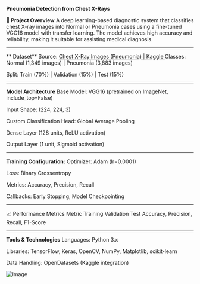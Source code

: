 **Pneumonia Detection from Chest X-Rays**

**📌 Project Overview**
A deep learning-based diagnostic system that classifies chest X-ray images into Normal or Pneumonia cases using a fine-tuned VGG16 model with transfer learning. The model achieves high accuracy and reliability, making it suitable for assisting medical diagnosis.
__________________________________________________________________________________________
** Dataset**
Source: [Chest X-Ray Images (Pneumonia) | Kaggle
](https://www.kaggle.com/datasets/paultimothymooney/chest-xray-pneumonia)
Classes: Normal (1,349 images) | Pneumonia (3,883 images)

Split: Train (70%) | Validation (15%) | Test (15%)
_______________________________________________________________________________________
**Model Architecture**
Base Model:
VGG16 (pretrained on ImageNet, include_top=False)

Input Shape: (224, 224, 3)

Custom Classification Head:
Global Average Pooling

Dense Layer (128 units, ReLU activation)

Output Layer (1 unit, Sigmoid activation)
_______________________________________________________________________________________
**Training Configuration:**
Optimizer: Adam (lr=0.0001)

Loss: Binary Crossentropy

Metrics: Accuracy, Precision, Recall

Callbacks: Early Stopping, Model Checkpointing
_______________________________________________________________________________________
📈 Performance Metrics
Metric	Training	Validation	Test
Accuracy, Precision, Recall, F1-Score	
_______________________________________________________________________________________
**Tools & Technologies**
Languages: Python 3.x

Libraries: TensorFlow, Keras, OpenCV, NumPy, Matplotlib, scikit-learn

Data Handling: OpenDatasets (Kaggle integration)

![Image](https://github.com/user-attachments/assets/d840657a-a7bd-4552-95c6-c9ab1d3c432b)
